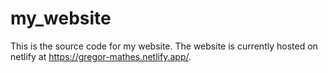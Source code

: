 # my_website
This is the source code for my website. The website is currently hosted on netlify at https://gregor-mathes.netlify.app/.
